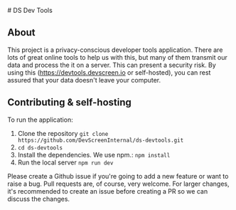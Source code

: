 
# DS Dev Tools

## About

This project is a privacy-conscious developer tools application. There are lots of great online tools to help us with this, but many of them transmit our data and process the it on a server. This can present a security risk. By using this (https://devtools.devscreen.io or self-hosted), you can rest assured that your data doesn't leave your computer.

## Contributing & self-hosting

To run the application:

1. Clone the repository `git clone https://github.com/DevScreenInternal/ds-devtools.git`
1. `cd ds-devtools`
1. Install the dependencies. We use npm.: `npm install`
1. Run the local server `npm run dev`

Please create a Github issue if you're going to add a new feature or want to raise a bug. Pull requests are, of course, very welcome. For larger changes, it's recommended to create an issue before creating a PR so we can discuss the changes.
